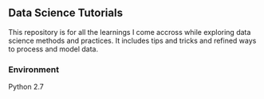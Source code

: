 ## Data Science Tutorials

This repository is for all the learnings I come accross while exploring data science methods and practices. It includes tips and tricks and refined ways to process and model data.

### Environment
Python 2.7
